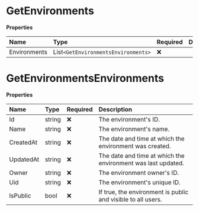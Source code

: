 # GetEnvironments

**Properties**

| Name         | Type                              | Required | Description |
| :----------- | :-------------------------------- | :------- | :---------- |
| Environments | List`<GetEnvironmentsEnvironments>` | ❌       |             |

# GetEnvironmentsEnvironments

**Properties**

| Name      | Type   | Required | Description                                                  |
| :-------- | :----- | :------- | :----------------------------------------------------------- |
| Id        | string | ❌       | The environment's ID.                                        |
| Name      | string | ❌       | The environment's name.                                      |
| CreatedAt | string | ❌       | The date and time at which the environment was created.      |
| UpdatedAt | string | ❌       | The date and time at which the environment was last updated. |
| Owner     | string | ❌       | The environment owner's ID.                                  |
| Uid       | string | ❌       | The environment's unique ID.                                 |
| IsPublic  | bool   | ❌       | If true, the environment is public and visible to all users. |

<!-- This file was generated by liblab | https://liblab.com/ -->
